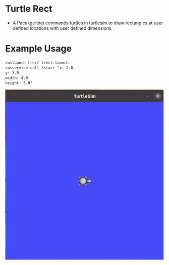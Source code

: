 # Turtle Rect
* A Pacakge that commands turtles in turtlesim to draw rectangles at user defined locations with user defined dimensions.

# Example Usage
```
roslaunch trect trect.launch
rosservice call /start "x: 2.0                               
y: 3.0
width: 4.0
height: 5.0" 
```
![Demonstration](gif/trect.gif)